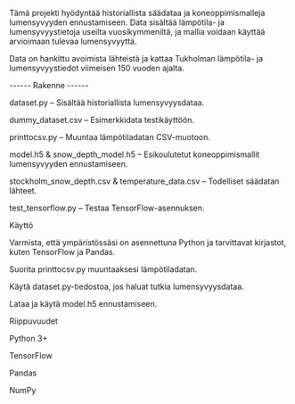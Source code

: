 
Tämä projekti hyödyntää historiallista säädataa ja koneoppimismalleja lumensyvyyden ennustamiseen. Data sisältää lämpötila- ja lumensyvyystietoja useilta vuosikymmeniltä, ja mallia voidaan käyttää arvioimaan tulevaa lumensyvyyttä. 

Data on hankittu avoimista lähteistä ja kattaa Tukholman lämpötila- ja lumensyvyystiedot viimeisen 150 vuoden ajalta.



------ Rakenne ------

dataset.py – Sisältää historiallista lumensyvyysdataa.

dummy_dataset.csv – Esimerkkidata testikäyttöön.

printtocsv.py – Muuntaa lämpötiladatan CSV-muotoon.

model.h5 & snow_depth_model.h5 – Esikoulutetut koneoppimismallit lumensyvyyden ennustamiseen.

stockholm_snow_depth.csv & temperature_data.csv – Todelliset säädatan lähteet.

test_tensorflow.py – Testaa TensorFlow-asennuksen.



Käyttö

Varmista, että ympäristössäsi on asennettuna Python ja tarvittavat kirjastot, kuten TensorFlow ja Pandas.

Suorita printtocsv.py muuntaaksesi lämpötiladatan.

Käytä dataset.py-tiedostoa, jos haluat tutkia lumensyvyysdataa.

Lataa ja käytä model.h5 ennustamiseen.

Riippuvuudet

Python 3+

TensorFlow

Pandas

NumPy

